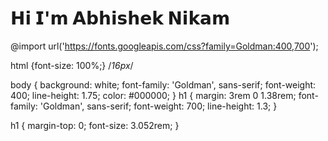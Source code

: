 <h1>𝗛𝗶 𝗜'𝗺 𝗔𝗯𝗵𝗶𝘀𝗵𝗲𝗸 𝗡𝗶𝗸𝗮𝗺</h1>



@import url('https://fonts.googleapis.com/css?family=Goldman:400,700');

html {font-size: 100%;} /*16px*/

body {
  background: white;
  font-family: 'Goldman', sans-serif;
  font-weight: 400;
  line-height: 1.75;
  color: #000000;
}
h1 {
  margin: 3rem 0 1.38rem;
  font-family: 'Goldman', sans-serif;
  font-weight: 700;
  line-height: 1.3;
}

h1 {
  margin-top: 0;
  font-size: 3.052rem;
}

